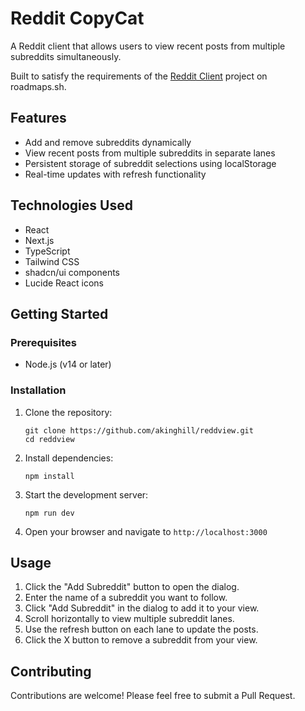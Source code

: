 # Reddit CopyCat

A Reddit client that allows users to view recent posts from multiple subreddits simultaneously.

Built to satisfy the requirements of the [Reddit Client](https://roadmap.sh/projects/reddit-client) project on roadmaps.sh.

## Features

- Add and remove subreddits dynamically
- View recent posts from multiple subreddits in separate lanes
- Persistent storage of subreddit selections using localStorage
- Real-time updates with refresh functionality

## Technologies Used

- React
- Next.js
- TypeScript
- Tailwind CSS
- shadcn/ui components
- Lucide React icons

## Getting Started

### Prerequisites

- Node.js (v14 or later)

### Installation

1. Clone the repository:

   ```
   git clone https://github.com/akinghill/reddview.git
   cd reddview
   ```

2. Install dependencies:

   ```
   npm install
   ```

3. Start the development server:

   ```
   npm run dev
   ```

4. Open your browser and navigate to `http://localhost:3000`

## Usage

1. Click the "Add Subreddit" button to open the dialog.
2. Enter the name of a subreddit you want to follow.
3. Click "Add Subreddit" in the dialog to add it to your view.
4. Scroll horizontally to view multiple subreddit lanes.
5. Use the refresh button on each lane to update the posts.
6. Click the X button to remove a subreddit from your view.

## Contributing

Contributions are welcome! Please feel free to submit a Pull Request.
